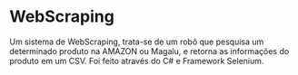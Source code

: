 # WebScraping
Um sistema de WebScraping, trata-se de um robô
que pesquisa um determinado produto na AMAZON ou Magalu,
e retorna as informações do produto em um CSV. Foi feito
através do C# e Framework Selenium.

